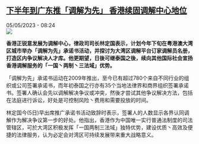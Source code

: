 <!--1683269106000-->
[下半年到广东推「调解为先」 香港续固调解中心地位](https://www.rfi.fr/cn/%E6%B8%AF%E6%BE%B3%E5%8F%B0/20230505-%E4%B8%8B%E5%8D%8A%E5%B9%B4%E5%88%B0%E5%B9%BF%E4%B8%9C%E6%8E%A8-%E8%B0%83%E8%A7%A3%E4%B8%BA%E5%85%88-%E9%A6%99%E6%B8%AF%E7%BB%AD%E5%9B%BA%E8%B0%83%E8%A7%A3%E4%B8%AD%E5%BF%83%E5%9C%B0%E4%BD%8D)
------

<div>05/05/2023 - 08:24</div><img src="https://s.rfi.fr/media/display/8c06fbc0-eb0d-11ed-83b4-005056bfb2b6/w:1280/p:16x9/5.5%20%E9%A6%99%E6%B8%AF%E5%BE%8B%E6%94%BF%E5%8F%B8%E9%95%B7%E6%9E%97%E5%AE%9A%E5%9C%8B%E7%A8%B1%2C%E4%B8%8B%E5%8D%8A%E5%B9%B4%E6%9C%83%E5%9C%A8%E5%BB%A3%E6%9D%B1%E7%9C%81%E6%8E%A8%E5%BB%A3%E8%AA%BF%E8%A7%A3%28%E6%94%BF%E5%BA%9C%E6%96%B0%E8%81%9E%E8%99%95%E5%9C%96%E7%89%87%29.jpg"><p><strong>香港正锐意发展为调解中心，律政司司长林定国表示，计划今年下旬在粤港澳大湾区城市举办「调解为先」承诺书活动，并探讨为大湾区调解平台订家调解员名册，打造区内争议解决人才库。他更期望，日後可继泰国之後，续向其他国际社会宣扬香港调解服务的「一国丶两制丶三法域」优势。                    </strong></p><div><p>「调解为先」承诺书运动在2009年推出，至今已有超过780个来自不同行业的组织或公司签署承诺书，而年初泰国之行亦有35个当地法律界和商界组织签署承诺书。签署人确认会先以调解解决争议或冲突，然後才尝试其他争议解决方法，包括在法庭进行诉讼，好处是可控制风险丶费用和需要投放的时间。</p><p>林定国今(5日)早出席推广承诺书活动致辞时表示，签署人的人数显示各界认同调解作为解决争议第一步的好处。他指出，香港作为中国唯一实行普通法制度的司法管辖区，可於大湾区积极发挥「一国两制三法域」独特优势，建设优质丶高效及便捷的法律服务，认为必定会对湾区可持续发展带来重大战略意义。</p><div data-selfpromo-newsletter></div><div data-selfpromo-app></div></div>
